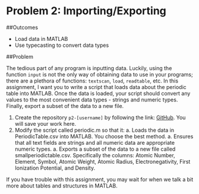 # Problem 2: Importing/Exporting

##Outcomes 

- Load data in MATLAB 
- Use typecasting to convert data types

##Problem 

The tedious part of any program is inputting data. Luckily, using the function `input` is not the only way of obtaining data to use in your programs; there are a plethora of functions: `textscan`, `load`, `readtable`, etc. In this assignment, I want you to write a script that loads data about the periodic table into MATLAB. Once the data is loaded, your script should convert any values to the most convenient data types - strings and numeric types. Finally, export a subset of the data to a new file.

1. Create the repository `p2-[username]` by following the link: [GitHub](https://classroom.github.com/a/A499YDjC). You will save your work here.
1. Modify the script called periodic.m so that it:
 a. Loads the data in PeriodicTable.csv into MATLAB. You choose the best method.
 a. Ensures that all text fields are strings and all numeric data are appropriate numeric types.
 a. Exports a subset of the data to a new file called smallperiodictable.csv. Specifically the columns: Atomic Number, Element, Symbol, Atomic Weight, Atomic Radius, Electronegativity, First Ionization Potential, and Density.

If you have trouble with this assignment, you may wait for when we talk a bit more about tables and structures in MATLAB.
